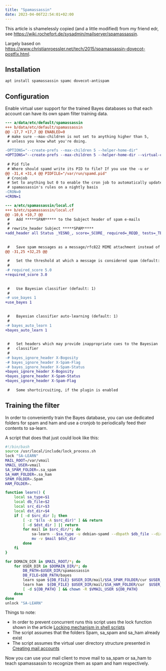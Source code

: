 ```yaml
---
title: "Spamassassin"
date: 2023-04-06T22:54:01+02:00
---
```


This article is shamelessly copied (and a little modified) from my friend edr, see https://wiki.rochefort.de/sysadmin/mailserver/spamassassin.

Largely based on https://www.christianroessler.net/tech/2015/spamassassin-dovecot-postfix.html.

## Installation

```bash
apt install spamassassin spamc dovecot-antispam
```

## Configuration

Enable virtual user support for the trained Bayes databases so that each account can have its own spam filter training data.

```diff
--- a/data/etc/default/spamassassin
+++ b/data/etc/default/spamassassin
@@ -17,7 +17,7 @@ ENABLED=0
 # make sure --max-children is not set to anything higher than 5,
 # unless you know what you're doing.
 
-OPTIONS="--create-prefs --max-children 5 --helper-home-dir"
+OPTIONS="--create-prefs --max-children 5 --helper-home-dir --virtual-config-dir=/var/vmail/%d/%l/spamassassin --allow-tell --timeout-child 30 --username vmail -x"
 
 # Pid file
 # Where should spamd write its PID to file? If you use the -u or
@@ -31,4 +31,4 @@ PIDFILE="/var/run/spamd.pid"
 # Cronjob
 # Set to anything but 0 to enable the cron job to automatically update
 # spamassassin's rules on a nightly basis
-CRON=0
+CRON=1
```

```diff
--- a/etc/spamassassin/local.cf
+++ b/etc/spamassassin/local.cf
@@ -10,6 +10,7 @@
 #   Add *****SPAM***** to the Subject header of spam e-mails
 #
 # rewrite_header Subject *****SPAM*****
+add_header all Status _YESNO_, score=_SCORE_ required=_REQD_ tests=_TESTS_ autolearn=_AUTOLEARN_ version=_VERSION_
 
 
 #   Save spam messages as a message/rfc822 MIME attachment instead of
@@ -31,25 +32,25 @@
 
 #   Set the threshold at which a message is considered spam (default: 5.0)
 #
-# required_score 5.0
+required_score 3.0
 
 
 #   Use Bayesian classifier (default: 1)
 #
-# use_bayes 1
+use_bayes 1
 
 
 #   Bayesian classifier auto-learning (default: 1)
 #
-# bayes_auto_learn 1
+bayes_auto_learn 1
 
 
 #   Set headers which may provide inappropriate cues to the Bayesian
 #   classifier
 #
-# bayes_ignore_header X-Bogosity
-# bayes_ignore_header X-Spam-Flag
-# bayes_ignore_header X-Spam-Status
+bayes_ignore_header X-Bogosity
+bayes_ignore_header X-Spam-Status
+bayes_ignore_header X-Spam-Flag
 
 #   Some shortcircuiting, if the plugin is enabled
```

## Training the filter

In order to conveniently train the Bayes database, you can use dedicated folders for spam and ham and use a cronjob to periodically feed their contents to sa-learn.

A script that does that just could look like this:

```bash
#!/bin/bash
source /usr/local/include/lock_process.sh
lock "SA-LEARN"
MAIL_ROOT=/var/vmail
VMAIL_USER=vmail
SA_SPAM_FOLDER=.sa_spam
SA_HAM_FOLDER=.sa_ham
SPAM_FOLDER=.Spam
HAM_FOLDER=.

function learn() {
    local sa_type=$1
    local db_file=$2
    local src_dir=$3
    local dst_dir=$4
    if [ -d $src_dir ]; then
        [ -z "$(ls -A $src_dir)" ] && return
        [ -d $dst_dir ] || return
        for mail in $src_dir/*; do
            sa-learn --$sa_type -u debian-spamd --dbpath $db_file --dir $mail
            mv -v $mail $dst_dir
        done
    fi
}

for DOMAIN_DIR in $MAIL_ROOT/*; do
    for USER_DIR in $DOMAIN_DIR/*; do
        DB_PATH=$USER_DIR/spamassassin 
        DB_FILE=$DB_PATH/bayes 
        learn spam ${DB_FILE} $USER_DIR/mail/$SA_SPAM_FOLDER/cur $USER_DIR/mail/$SPAM_FOLDER/cur
        learn ham  ${DB_FILE} $USER_DIR/mail/$SA_HAM_FOLDER/cur  $USER_DIR/mail/$HAM_FOLDER/cur
        [ -d ${DB_PATH} ] && chown -R $VMAIL_USER ${DB_PATH}
    done
done
unlock "SA-LEARN"
```

Things to note:

* In order to prevent concurrent runs this script uses the lock function shown in the article [Locking mechanism in shell scripts](https://wiki.rochefort.de/bash/lock-helper)
* The script assumes that the folders Spam, sa\_spam and sa\_ham already exist
* The script assumes the virtual user directory structure presented in [Creating mail accounts](/postfix/#creating-mail-accounts)

Now you can use your mail client to move mail to sa\_spam or sa\_ham to teach spamassassin to recognize them as spam and ham respectively. 

